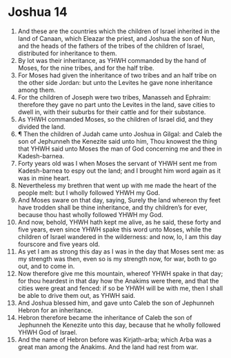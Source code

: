 ﻿# Joshua 14
1. And these are the countries which the children of Israel inherited in the land of Canaan, which Eleazar the priest, and Joshua the son of Nun, and the heads of the fathers of the tribes of the children of Israel, distributed for inheritance to them. 
2. By lot was their inheritance, as YHWH commanded by the hand of Moses, for the nine tribes, and for the half tribe. 
3. For Moses had given the inheritance of two tribes and an half tribe on the other side Jordan: but unto the Levites he gave none inheritance among them. 
4. For the children of Joseph were two tribes, Manasseh and Ephraim: therefore they gave no part unto the Levites in the land, save cities to dwell in, with their suburbs for their cattle and for their substance. 
5. As YHWH commanded Moses, so the children of Israel did, and they divided the land. 
6. ¶ Then the children of Judah came unto Joshua in Gilgal: and Caleb the son of Jephunneh the Kenezite said unto him, Thou knowest the thing that YHWH said unto Moses the man of God concerning me and thee in Kadesh-barnea. 
7. Forty years old was I when Moses the servant of YHWH sent me from Kadesh-barnea to espy out the land; and I brought him word again as it was in mine heart. 
8. Nevertheless my brethren that went up with me made the heart of the people melt: but I wholly followed YHWH my God. 
9. And Moses sware on that day, saying, Surely the land whereon thy feet have trodden shall be thine inheritance, and thy children’s for ever, because thou hast wholly followed YHWH my God. 
10. And now, behold, YHWH hath kept me alive, as he said, these forty and five years, even since YHWH spake this word unto Moses, while the children of Israel wandered in the wilderness: and now, lo, I am this day fourscore and five years old. 
11. As yet I am as strong this day as I was in the day that Moses sent me: as my strength was then, even so is my strength now, for war, both to go out, and to come in. 
12. Now therefore give me this mountain, whereof YHWH spake in that day; for thou heardest in that day how the Anakims were there, and that the cities were great and fenced: if so be YHWH will be with me, then I shall be able to drive them out, as YHWH said. 
13. And Joshua blessed him, and gave unto Caleb the son of Jephunneh Hebron for an inheritance. 
14. Hebron therefore became the inheritance of Caleb the son of Jephunneh the Kenezite unto this day, because that he wholly followed YHWH God of Israel. 
15. And the name of Hebron before was Kirjath-arba; which Arba was a great man among the Anakims. And the land had rest from war. 
